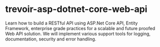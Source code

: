 # trevoir-asp-dotnet-core-web-api
Learn how to build a RESTful API using ASP.Net Core API, Entity Framework, enterprise grade practices for a scalable and future proofed Web API solution. We will implement various support tools for logging, documentation, security and error handling.
